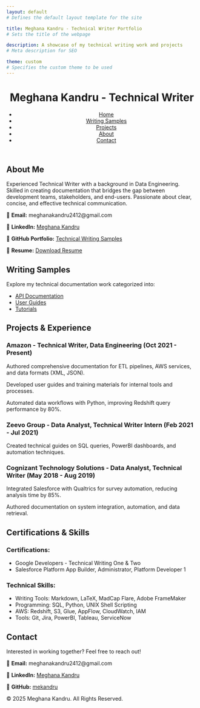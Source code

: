 ```yaml
---
layout: default
# Defines the default layout template for the site

title: Meghana Kandru - Technical Writer Portfolio
# Sets the title of the webpage

description: A showcase of my technical writing work and projects
# Meta description for SEO

theme: custom
# Specifies the custom theme to be used
---
```


<header>
  <h1>Meghana Kandru - Technical Writer</h1>
  <nav>
    <ul>
      <li><a href="/">Home</a></li>
      <li><a href="/writing-samples">Writing Samples</a></li>
      <li><a href="/projects">Projects</a></li>
      <li><a href="/about">About</a></li>
      <li><a href="/contact">Contact</a></li>
    </ul>
  </nav>
  <!-- Navigation menu for easy site navigation -->
</header>

<section id="about">
  <h2>About Me</h2>
  <p>Experienced Technical Writer with a background in Data Engineering. Skilled in creating documentation that bridges the gap between development teams, stakeholders, and end-users. Passionate about clear, concise, and effective technical communication.</p>
  
  <p>📧 <strong>Email:</strong> meghanakandru2412@gmail.com</p>
  <p>🔗 <strong>LinkedIn:</strong> <a href="https://www.linkedin.com/in/meghanakandru/">Meghana Kandru</a></p>
  <p>📂 <strong>GitHub Portfolio:</strong> <a href="https://github.com/mekandru/Technical-Writing-Samples">Technical Writing Samples</a></p>
  <p>📄 <strong>Resume:</strong> <a href="Meghana_Kandru.pdf">Download Resume</a></p>
</section>

<section id="writing-samples">
  <h2>Writing Samples</h2>
  <p>Explore my technical documentation work categorized into:</p>
  <ul>
    <li><a href="https://github.com/mekandru/Technical-Writing-Samples">API Documentation</a></li>
    <li><a href="https://github.com/mekandru/Technical-Writing-Samples">User Guides</a></li>
    <li><a href="https://github.com/mekandru/Technical-Writing-Samples">Tutorials</a></li>
  </ul>
</section>

<section id="projects">
  <h2>Projects & Experience</h2>
  
  <h3>Amazon - Technical Writer, Data Engineering (Oct 2021 - Present)</h3>
  <p>Authored comprehensive documentation for ETL pipelines, AWS services, and data formats (XML, JSON).</p>
  <p>Developed user guides and training materials for internal tools and processes.</p>
  <p>Automated data workflows with Python, improving Redshift query performance by 80%.</p>

  <h3>Zeevo Group - Data Analyst, Technical Writer Intern (Feb 2021 - Jul 2021)</h3>
  <p>Created technical guides on SQL queries, PowerBI dashboards, and automation techniques.</p>

  <h3>Cognizant Technology Solutions - Data Analyst, Technical Writer (May 2018 - Aug 2019)</h3>
  <p>Integrated Salesforce with Qualtrics for survey automation, reducing analysis time by 85%.</p>
  <p>Authored documentation on system integration, automation, and data retrieval.</p>
</section>

<section id="certifications-skills">
  <h2>Certifications & Skills</h2>
  
  <h3>Certifications:</h3>
  <ul>
    <li>Google Developers - Technical Writing One & Two</li>
    <li>Salesforce Platform App Builder, Administrator, Platform Developer 1</li>
  </ul>
  
  <h3>Technical Skills:</h3>
  <ul>
    <li>Writing Tools: Markdown, LaTeX, MadCap Flare, Adobe FrameMaker</li>
    <li>Programming: SQL, Python, UNIX Shell Scripting</li>
    <li>AWS: Redshift, S3, Glue, AppFlow, CloudWatch, IAM</li>
    <li>Tools: Git, Jira, PowerBI, Tableau, ServiceNow</li>
  </ul>
</section>

<section id="contact">
  <h2>Contact</h2>
  <p>Interested in working together? Feel free to reach out!</p>
  
  <p>📧 <strong>Email:</strong> meghanakandru2412@gmail.com</p>
  <p>🔗 <strong>LinkedIn:</strong> <a href="https://www.linkedin.com/in/meghanakandru/">Meghana Kandru</a></p>
  <p>📂 <strong>GitHub:</strong> <a href="https://github.com/mekandru">mekandru</a></p>
</section>

<footer>
  <p>&copy; 2025 Meghana Kandru. All Rights Reserved.</p>
  <!-- Footer section for copyright information -->
</footer>
